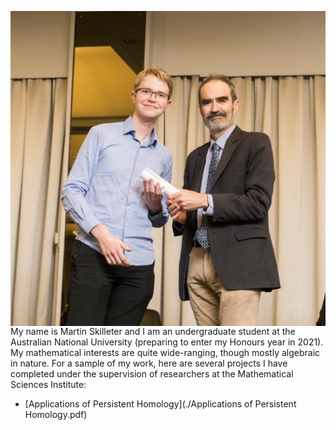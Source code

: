 <img src="WebsitePicture.png"
     alt="ANU 2019 Science Prizes, Awards and Scholarships Presentation Ceremony"
     style="float: left; margin-right: 10px;" />

My name is Martin Skilleter and I am an undergraduate student at the Australian National University (preparing to enter my Honours year in 2021). My mathematical interests are quite wide-ranging, though mostly algebraic in nature. For a sample of my work, here are several projects I have completed under the supervision of researchers at the Mathematical Sciences Institute:

- [Applications of Persistent Homology](./Applications of Persistent Homology.pdf)

